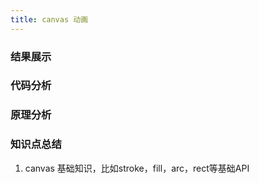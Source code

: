 ```yaml
---
title: canvas 动画
---
```

### 结果展示



### 代码分析



### 原理分析



### 知识点总结
1. canvas 基础知识，比如stroke，fill，arc，rect等基础API
